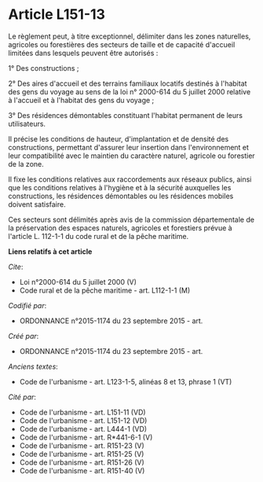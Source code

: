 # Article L151-13

Le règlement peut, à titre exceptionnel, délimiter dans les zones naturelles, agricoles ou forestières des secteurs de taille
et de capacité d'accueil limitées dans lesquels peuvent être autorisés :

1° Des constructions ;

2° Des aires d'accueil et des terrains familiaux locatifs destinés à l'habitat des gens du voyage au sens de la loi n°
2000-614 du 5 juillet 2000 relative à l'accueil et à l'habitat des gens du voyage ;

3° Des résidences démontables constituant l'habitat permanent de leurs utilisateurs.

Il précise les conditions de hauteur, d'implantation et de densité des constructions, permettant d'assurer leur insertion
dans l'environnement et leur compatibilité avec le maintien du caractère naturel, agricole ou forestier de la zone.

Il fixe les conditions relatives aux raccordements aux réseaux publics, ainsi que les conditions relatives à l'hygiène et à
la sécurité auxquelles les constructions, les résidences démontables ou les résidences mobiles doivent satisfaire.

Ces secteurs sont délimités après avis de la commission départementale de la préservation des espaces naturels, agricoles et
forestiers prévue à l'article L. 112-1-1 du code rural et de la pêche maritime.

**Liens relatifs à cet article**

_Cite_:

  - Loi n°2000-614 du 5 juillet 2000 (V)
  - Code rural et de la pêche maritime - art. L112-1-1 (M)

_Codifié par_:

  - ORDONNANCE n°2015-1174 du 23 septembre 2015 - art.

_Créé par_:

  - ORDONNANCE n°2015-1174 du 23 septembre 2015 - art.

_Anciens textes_:

  - Code de l'urbanisme - art. L123-1-5, alinéas 8 et 13, phrase 1 (VT)

_Cité par_:

  - Code de l'urbanisme - art. L151-11 (VD)
  - Code de l'urbanisme - art. L151-12 (VD)
  - Code de l'urbanisme - art. L444-1 (VD)
  - Code de l'urbanisme - art. R*441-6-1 (V)
  - Code de l'urbanisme - art. R151-23 (V)
  - Code de l'urbanisme - art. R151-25 (V)
  - Code de l'urbanisme - art. R151-26 (V)
  - Code de l'urbanisme - art. R151-40 (V)
